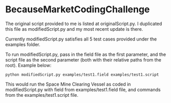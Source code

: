 # BecauseMarketCodingChallenge

The original script provided to me is listed at originalScript.py.
I duplicated this file as modifiedScript.py and my most recent update is there.

Currently modifiedScript.py satisfies all 5 test cases provided under the examples folder.

To run modifiedScript.py, pass in the field file as the first parameter, and the script file as the second parameter (both with their relative paths from the root). Example below:

```
python modifiedScript.py examples/test1.field examples/test1.script
```

This would run the Space Mine Clearing Vessel as coded in modifiedScript.py with field from examples/test1.field file, and commands from the examples/test1.script file.
